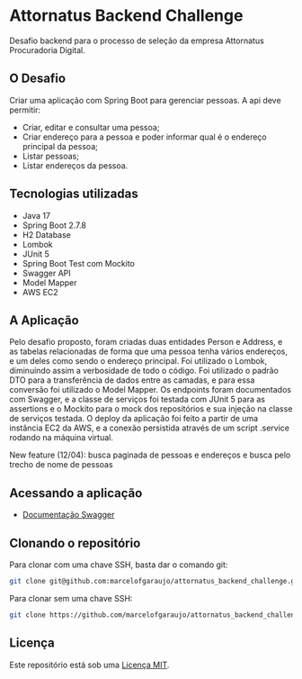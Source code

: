 <h1>Attornatus Backend Challenge</h1>
<p>Desafio backend para o processo de seleção da empresa Attornatus Procuradoria Digital.</p>
<h2>O Desafio</h2>
<p>Criar uma aplicação com Spring Boot para gerenciar pessoas. A api deve permitir:
<ul><li>Criar, editar e consultar uma pessoa;</li>
<li>Criar endereço para a pessoa e poder informar qual é o endereço principal da pessoa;</li>
<li>Listar pessoas;</li>
<li>Listar endereços da pessoa.</li></ul>
<h2>Tecnologias utilizadas</h2>
<ul><li>Java 17</li>
<li>Spring Boot 2.7.8</li>
<li>H2 Database</li>
<li>Lombok</li>
<li>JUnit 5</li>
<li>Spring Boot Test com Mockito</li>
<li>Swagger API</li>
<li>Model Mapper</li>
<li>AWS EC2</li></ul>
<h2>A Aplicação</h2>
<p>Pelo desafio proposto, foram criadas duas entidades Person e Address, e as tabelas relacionadas de forma que uma pessoa tenha vários endereços, e um deles como sendo o endereço principal. Foi utilizado o Lombok, diminuindo assim a verbosidade de todo o código. Foi utilizado o padrão DTO para a transferência de dados entre as camadas, e para essa conversão foi utilizado o Model Mapper. Os endpoints foram documentados com Swagger, e a classe de serviços foi testada com JUnit 5 para as assertions e o Mockito para o mock dos repositórios e sua injeção na classe de serviços testada. O deploy da aplicação foi feito a partir de uma instância EC2 da AWS, e a conexão persistida através de um script .service rodando na máquina virtual.</p>
<p>New feature (12/04): busca paginada de pessoas e endereços e busca pelo trecho de nome de pessoas</p>
<h2>Acessando a aplicação</h2>
<ul><li><a href="http://ec2-15-228-191-16.sa-east-1.compute.amazonaws.com:8080/swagger-ui.html#/">Documentação Swagger</a></li></ul>
<h2>Clonando o repositório</h2>
<p>Para clonar com uma chave SSH, basta dar o comando git:</p>

```sh
git clone git@github.com:marcelofgaraujo/attornatus_backend_challenge.git
```
<p>Para clonar sem uma chave SSH:</p>

```sh
git clone https://github.com/marcelofgaraujo/attornatus_backend_challenge.git
```
<h2>Licença</h2>
<p>Este repositório está sob uma <a href="https://github.com/marcelofgaraujo/attornatus_backend_challenge/blob/main/LICENSE.md">Licença MIT</a>.</p>
